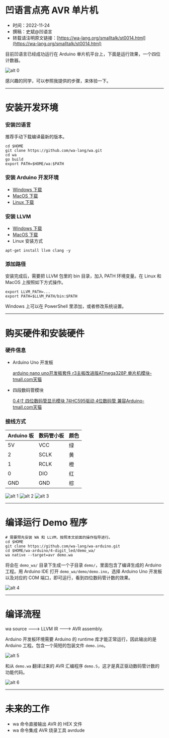 # 凹语言点亮 AVR 单片机

- 时间：2022-11-24
- 撰稿：史斌@凹语言
- 转载请注明原文链接：[https://wa-lang.org/smalltalk/st0014.html](https://wa-lang.org/smalltalk/st0014.html)

目前凹语言已经成功运行在 Arduino 单片机平台上，下面是运行效果，一个四位计数器。

![alt 0](/st0014-a.jpg)

感兴趣的同学，可以参照我提供的步骤，来体验一下。

---

# 安装开发环境

### 安装凹语言

推荐手动下载编译最新的版本。

```
cd $HOME
git clone https://github.com/wa-lang/wa.git
cd wa
go build
export PATH=$HOME/wa:$PATH
```

### 安装 Arduino 开发环境

* [Windows 下载](https://downloads.arduino.cc/arduino-1.8.19-windows.exe)
* [MacOS 下载](https://downloads.arduino.cc/arduino-1.8.19-macosx.zip)
* [Linux 下载](https://downloads.arduino.cc/arduino-1.8.19-linux64.tar.xz)

### 安装 LLVM

* [Windows 下载](https://github.com/llvm/llvm-project/releases/download/llvmorg-14.0.6/LLVM-14.0.6-win64.exe)
* [MacOS 下载](https://github.com/llvm/llvm-project/releases/download/llvmorg-14.0.6/clang+llvm-14.0.6-x86_64-apple-darwin.tar.xz)
* Linux 安装方式

```
apt-get install llvm clang -y
```

### 添加路径

安装完成后，需要把 LLVM 包里的 bin 目录，加入 PATH 环境变量。在 Linux 和 MacOS 上按照如下方式操作。

```
export LLVM_PATH=...
export PATH=$LLVM_PATH/bin:$PATH
```

Windows 上可以在 PowerShell 里添加，或者修改系统设置。

---

# 购买硬件和安装硬件


### 硬件信息

- Arduino Uno 开发板
  
  [arduino nano uno开发板套件 r3主板改进版ATmega328P 单片机模块-tmall.com天猫](https://detail.tmall.com/item.htm?spm=a230r.1.14.27.820a6558z3MTpC&id=680267988615&ns=1&abbucket=13&skuId=5049455218939)

- 四段数码管模块
  
  [0.4寸 四位数码管显示模块 74HC595驱动 4位数码管 兼容Arduino-tmall.com天猫](https://detail.tmall.com/item.htm?_u=j2lbgljge8f5&id=621236815267)

### 接线方式

| Arduino 板 | 数码管小板 | 颜色  |
| ---------- | ---------- | ----- |
| 5V         | VCC        | 绿    |
| 2          | SCLK       | 黄    |
| 1          | RCLK       | 橙    |
| 0          | DIO        | 红    |
| GND        | GND        | 棕    |

![alt 1](/st0014-a.jpg)
![alt 2](/st0014-b.jpg)
![alt 3](/st0014-c.jpg)

---

# 编译运行 Demo 程序

```
# 需要预先安装 WA 和 LLVM，按照本文前面的操作指导进行。
cd $HOME
git clone https://github.com/wa-lang/wa-arduino.git
cd $HOME/wa-arduino/4-digit_led/demo_wa/
wa native --target=avr demo.wa
```

将会在 `demo_wa/` 目录下生成一个子目录 `demo/`，里面包含了编译生成的 Arduino 工程。用 Arduino IDE 打开 `demo_wa/demo/demo.ino`，选择 Arduino Uno 开发板以及对应的 COM 端口，即可运行，看到四位数码管计数的效果。

![alt 4](/st0014-e.png)

---

# 编译流程

wa source ---> LLVM IR ---> AVR assembly.

Arduino 开发板环境需要 Arduino 的 runtime 库才能正常运行，因此输出的是 Arduino 工程。包含一个简短的包装文件 `demo.ino`。

![alt 5](/st0014-f.png)

和从 `demo.wa` 翻译过来的 AVR 汇编程序 `demo.S`，这才是真正驱动数码管计数的功能代码。

![alt 6](/st0014-g.png)

---

# 未来的工作

* wa 命令直接输出 AVR 的 HEX 文件
* wa 命令集成 AVR 烧录工具 avrdude
